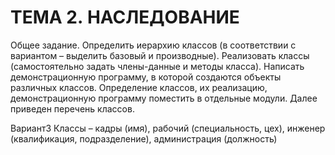 # ТЕМА 2. НАСЛЕДОВАНИЕ

Общее задание. Определить иерархию классов (в соответствии с вариантом – выделить базовый и производные). Реализовать классы (самостоятельно задать члены-данные и методы класса). Написать демонстрационную программу, в которой создаются объекты различных классов. Определение классов, их реализацию, демонстрационную программу поместить в отдельные модули. Далее приведен перечень классов.

Вариант3 Классы – кадры (имя), рабочий (специальность, цех), инженер (квалификация, подразделение), администрация (должность) 
